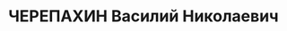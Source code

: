 ---
title: ЧЕРЕПАХИН Василий Николаевич
description: "Род. в 1901, г. Липецк, русский, из служащих, обр.: высшее, б/п. Проживал:\
  \ Пензенская обл., Кузнецкий р-н, г. Кузнецк. Судотрест г.Липецк, библиотекарь \n\
  \  Арестован Кузнецким РА ОГПУ СВО 18.03.1929. Обв. по ст. 58-10 - проводил а/с\
  \ агитацию против пролетариата и отдельных мероприятий проводимых Советской властью\
  \ и ВКП(б). Приговор: Особое совещание при Коллегии ОГПУ, 24.05.1929 – лишения свободы\
  \ на 3 года. \n  Реабилитирован особое Совещание при Коллегии ОГПУ 12.09.1931 освобожден"
---